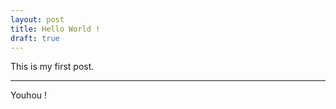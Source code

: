 ```yaml
---
layout: post
title: Hello World !
draft: true
---
```


This is my first post.

<!--MORE-->

-----

Youhou !
